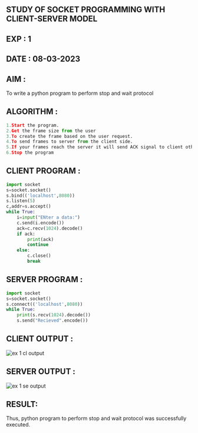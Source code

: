 ## STUDY OF SOCKET PROGRAMMING WITH CLIENT-SERVER MODEL

## EXP : 1

## DATE : 08-03-2023

## AIM :
To write a python program to perform stop and wait protocol

## ALGORITHM :
```python
1.Start the program.
2.Get the frame size from the user
3.To create the frame based on the user request.
4.To send frames to server from the client side.
5.If your frames reach the server it will send ACK signal to client otherwise it will send NACK signal to client.
6.Stop the program
```

## CLIENT PROGRAM :

```python
import socket
s=socket.socket()
s.bind(('localhost',8080))
s.listen(5)
c,addr=s.accept()
while True:
	i=input("ENter a data:")
	c.send(i.encode())
	ack=c.recv(1024).decode()
	if ack:
		print(ack)
		continue
	else:
		c.close()
		break
```

## SERVER PROGRAM :
```python
import socket
s=socket.socket()
s.connect(('localhost',8080))
while True:
	print(s.recv(1024).decode())
	s.send("Recieved".encode())
```

## CLIENT OUTPUT :
![ex 1 cl output](https://github.com/MrSanthosh-dev/19CS406-EX-1/assets/117916573/3d5903d3-5575-4230-a1c4-811ebbafb63f)


## SERVER OUTPUT :
![ex 1 se output](https://github.com/MrSanthosh-dev/19CS406-EX-1/assets/117916573/f4825024-841a-4e91-bb52-86c9b5287ba1)


## RESULT:
Thus, python program to perform stop and wait protocol was successfully executed.
